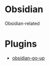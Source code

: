 # Obsidian
Obsidian-related 

# Plugins

- [obsidian-go-up](https://github.com/JinMuGo/obsidian-go-up)